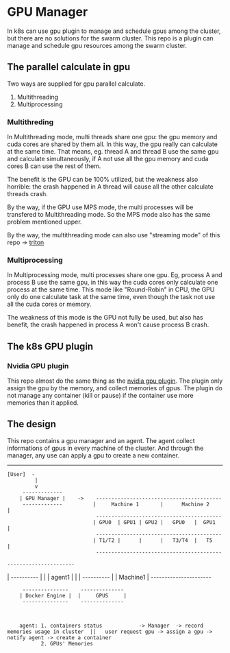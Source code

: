 # GPU Manager

In k8s can use gpu plugin to manage and schedule gpus among the cluster, but there are no solutions for the swarm cluster. This repo is a plugin can manage and schedule gpu resources among the swarm cluster.

## The parallel calculate in gpu

Two ways are supplied for gpu parallel calculate.
1. Multithreading
2. Multiprocessing

### Multithreding

In Multithreading mode, multi threads share one gpu: the gpu memory and cuda cores are shared by them all. In this way, the gpu really can calculate at the same time. That means, eg. thread A and thread B use the same gpu and calculate simultaneously, if A not use all the gpu memory and cuda cores B can use the rest of them. 

The benefit is the GPU can be 100% utilized, but the weakness also horrible: the crash happened in A thread will cause all the other calculate threads crash.

By the way, if the GPU use MPS mode, the multi processes will be transfered to Multithreading mode. So the MPS mode also has the same problem mentioned upper.

By the way, the multithreading mode can also use "streaming mode" of this repo -> [triton](https://github.com/triton-inference-server/server) 

### Multiprocessing

In Multiprocessing mode, multi processes share one gpu. Eg, process A and process B use the same gpu, in this way the cuda cores only calculate one process at the same time. This mode like "Round-Robin" in CPU, the GPU only do one calculate task at the same time, even though the task not use all the cuda cores or memory.

The weakness of this mode is the GPU not fully be used, but also has benefit, the crash happened in process A won't cause process B crash.

## The k8s GPU plugin
### Nvidia GPU plugin
This repo almost do the same thing as the [nvidia gpu plugin](https://github.com/NVIDIA/k8s-device-plugin). The plugin only assign the gpu by the memory, and collect memories of gpus. The plugin do not manage any container (kill or pause) if the container use more memories than it applied. 

## The design
This repo contains a gpu manager and an agent. The agent collect informations of gpus in every machine of the cluster. And through the manager, any use can apply a gpu to create a new container.

------------------------------------------
    [User]  -
             |
             v
         -------------
        | GPU Manager |    ->    -----------------------------------------
         -------------          |     Machine 1       |      Machine 2    |
                                 -----------------------------------------
                                | GPU0  | GPU1 | GPU2 |   GPU0   |  GPU1  |
                                 -----------------------------------------
                                | T1/T2 |      |      |   T3/T4  |   T5   |
                                 -----------------------------------------

    ----------------------
   |      ----------      |
   |     |  agent1  |     |
   |      ----------      |
   |       Machine1       |
    ----------------------      

         ---------------    --------------
        | Docker Engine |  |     GPUS     |
         ---------------    --------------


 
        agent: 1. containers status            -> Manager  -> record memories usage in cluster  ||   user request gpu -> assign a gpu -> notify agent -> create a container
               2. GPUs' Memories
